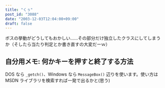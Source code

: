 ```yaml
---
title: "くぅ"
post_id: "3088"
date: "2003-12-03T12:04:00+09:00"
draft: false
---
```



ボスの挙動がどうしてもおかしい……その部分だけ独立したクラスにしてしまうか（そしたら当たり判定とか書き直すの大変だーｗ）
## 自分用メモ: 何かキーを押すと終了する方法
DOS なら `_getch()`、Windows なら `MessageBox()` 辺りを使います。使い方は MSDN ライブラリを検索すれば一発で出るかと(思う)
